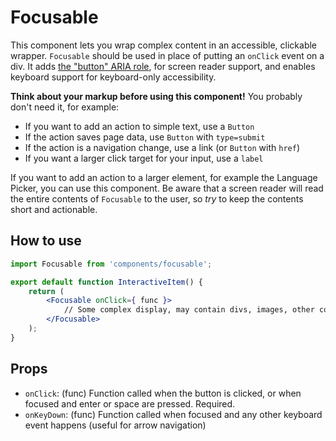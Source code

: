 # Focusable

This component lets you wrap complex content in an accessible, clickable wrapper. `Focusable` should be used in place of putting an `onClick` event on a div. It adds [the "button" ARIA role](https://developer.mozilla.org/en-US/docs/Web/Accessibility/ARIA/ARIA_Techniques/Using_the_button_role), for screen reader support, and enables keyboard support for keyboard-only accessibility.

**Think about your markup before using this component!** You probably don't need it, for example:

- If you want to add an action to simple text, use a `Button`
- If the action saves page data, use `Button` with `type=submit`
- If the action is a navigation change, use a link (or `Button` with `href`)
- If you want a larger click target for your input, use a `label`

If you want to add an action to a larger element, for example the Language Picker, you can use this component. Be aware that a screen reader will read the entire contents of `Focusable` to the user, so _try_ to keep the contents short and actionable.

## How to use

```jsx
import Focusable from 'components/focusable';

export default function InteractiveItem() {
	return (
		<Focusable onClick={ func }>
			// Some complex display, may contain divs, images, other components, etc.
		</Focusable>
	);
}
```

## Props

- `onClick`: (func) Function called when the button is clicked, or when focused and enter or space are pressed. Required.
- `onKeyDown`: (func) Function called when focused and any other keyboard event happens (useful for arrow navigation)
